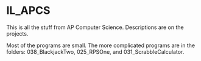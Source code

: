 # IL_APCS
This is all the stuff from AP Computer Science.
Descriptions are on the projects.

Most of the programs are small. The more complicated programs are in the folders: 038_BlackjackTwo, 025_RPSOne, and 031_ScrabbleCalculator.
